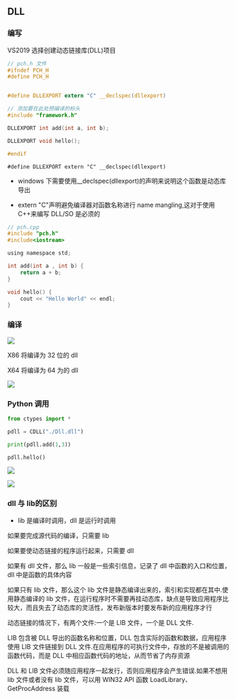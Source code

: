 <!--
 * @Description: 
 * @Version: 1.0
 * @Author: DaLao
 * @Email: dalao_li@163.com
 * @Date: 2021-01-20 11:26:41
 * @LastEditors: DaLao
 * @LastEditTime: 2022-03-27 11:05:20
-->


## DLL


### 编写

VS2019 选择创建动态链接库(DLL)项目

```c
// pch.h 文件
#ifndef PCH_H
#define PCH_H


#define DLLEXPORT extern "C" __declspec(dllexport)

// 添加要在此处预编译的标头
#include "framework.h"

DLLEXPORT int add(int a, int b);

DLLEXPORT void hello();

#endif
```

`#define DLLEXPORT extern "C" __declspec(dllexport)`

- windows 下需要使用\_\_declspec(dllexport)的声明来说明这个函数是动态库导出  

- extern "C"声明避免编译器对函数名称进行 name mangling,这对于使用 C++来编写 DLL/SO 是必须的

```c
// pch.cpp
#include "pch.h"
#include<iostream>

using namespace std;

int add(int a , int b) {
    return a + b;
}

void hello() {
    cout << "Hello World" << endl;
}
```

### 编译

![](https://cdn.hurra.ltd/img/20210120113257.png)

X86 将编译为 32 位的 dll

X64 将编译为 64 为的 dll

![](https://cdn.hurra.ltd/img/20210120113457.png)


### Python 调用

```py
from ctypes import *

pdll = CDLL("./Dll.dll")

print(pdll.add(1,3))

pdll.hello()
```

![](https://cdn.hurra.ltd/img/20210120113618.png)

![](https://cdn.hurra.ltd/img/20210120113618.png)


### dll 与 lib的区别

- lib 是编译时调用，dll 是运行时调用

如果要完成源代码的编译，只需要 lib

如果要使动态链接的程序运行起来，只需要 dll

如果有 dll 文件，那么 lib 一般是一些索引信息，记录了 dll 中函数的入口和位置，dll 中是函数的具体内容

如果只有 lib 文件，那么这个 lib 文件是静态编译出来的，索引和实现都在其中.使用静态编译的 lib 文件，在运行程序时不需要再挂动态库，缺点是导致应用程序比较大，而且失去了动态库的灵活性，发布新版本时要发布新的应用程序才行

动态链接的情况下，有两个文件:一个是 LIB 文件，一个是 DLL 文件.

LIB 包含被 DLL 导出的函数名称和位置，DLL 包含实际的函数和数据，应用程序使用 LIB 文件链接到 DLL 文件.在应用程序的可执行文件中，存放的不是被调用的函数代码，而是 DLL 中相应函数代码的地址，从而节省了内存资源

DLL 和 LIB 文件必须随应用程序一起发行，否则应用程序会产生错误.如果不想用 lib 文件或者没有 lib 文件，可以用 WIN32 API 函数 LoadLibrary、GetProcAddress 装载
